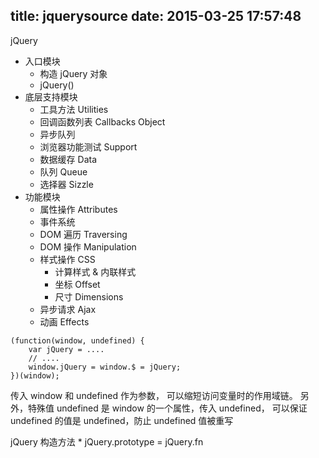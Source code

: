 title: jquerysource
date: 2015-03-25 17:57:48
---

jQuery
- 入口模块
    - 构造 jQuery 对象
    - jQuery()
- 底层支持模块
    - 工具方法 Utilities
    - 回调函数列表 Callbacks Object
    - 异步队列
    - 浏览器功能测试 Support
    - 数据缓存 Data
    - 队列 Queue
    - 选择器 Sizzle
- 功能模块
    - 属性操作 Attributes
    - 事件系统
    - DOM 遍历 Traversing
    - DOM 操作 Manipulation
    - 样式操作 CSS
        - 计算样式 & 内联样式
        - 坐标 Offset
        - 尺寸 Dimensions
    - 异步请求 Ajax
    - 动画 Effects
    
    
````
(function(window, undefined) {
    var jQuery = ....
    // ....
    window.jQuery = window.$ = jQuery;
})(window);
````
传入 window 和 undefined 作为参数， 可以缩短访问变量时的作用域链。
另外，特殊值 undefined 是 window 的一个属性，传入 undefined， 可以保证 undefined 的值是 undefined，防止 undefined 值被重写

jQuery 构造方法
* 
jQuery.prototype = jQuery.fn